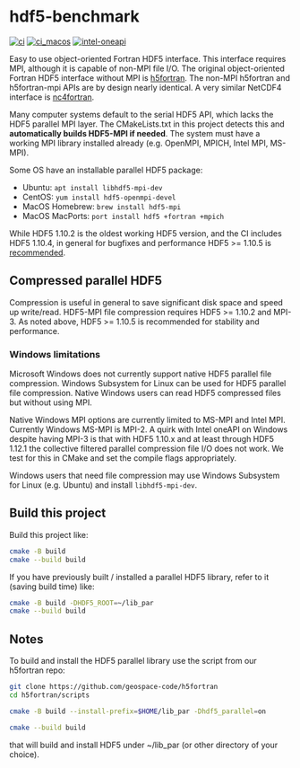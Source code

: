 # hdf5-benchmark

[![ci](https://github.com/geospace-code/hdf5-benchmark/actions/workflows/ci.yml/badge.svg)](https://github.com/geospace-code/hdf5-benchmark/actions/workflows/ci.yml)
[![ci_macos](https://github.com/geospace-code/hdf5-benchmark/actions/workflows/ci_macos.yml/badge.svg)](https://github.com/geospace-code/hdf5-benchmark/actions/workflows/ci_macos.yml)
[![intel-oneapi](https://github.com/geospace-code/hdf5-benchmark/actions/workflows/intel-oneapi.yml/badge.svg)](https://github.com/geospace-code/hdf5-benchmark/actions/workflows/intel-oneapi.yml)

Easy to use object-oriented Fortran HDF5 interface.
This interface requires MPI, although it is capable of non-MPI file I/O.
The original object-oriented Fortran HDF5 interface without MPI is [h5fortran](https://github.com/geospace-code/h5fortran).
The non-MPI h5fortran and h5fortran-mpi APIs are by design nearly identical.
A very similar NetCDF4 interface is [nc4fortran](https://github.com/geospace-code/nc4fortran).

Many computer systems default to the serial HDF5 API, which lacks the HDF5 parallel MPI layer.
The CMakeLists.txt in this project detects this and **automatically builds HDF5-MPI if needed**.
The system must have a working MPI library installed already (e.g. OpenMPI, MPICH, Intel MPI, MS-MPI).

Some OS have an installable parallel HDF5 package:

* Ubuntu: `apt install libhdf5-mpi-dev`
* CentOS: `yum install hdf5-openmpi-devel`
* MacOS Homebrew: `brew install hdf5-mpi`
* MacOS MacPorts: `port install hdf5 +fortran +mpich`

While HDF5 1.10.2 is the oldest working HDF5 version, and the CI includes HDF5 1.10.4, in general for bugfixes and performance HDF5 >= 1.10.5 is [recommended](https://portal.hdfgroup.org/display/knowledge/OpenMPI+Build+Issues).

## Compressed parallel HDF5

Compression is useful in general to save significant disk space and speed up write/read.
HDF5-MPI file compression requires HDF5 >= 1.10.2 and MPI-3.
As noted above, HDF5 >= 1.10.5 is recommended for stability and performance.

### Windows limitations

Microsoft Windows does not currently support native HDF5 parallel file compression.
Windows Subsystem for Linux can be used for HDF5 parallel file compression.
Native Windows users can read HDF5 compressed files but without using MPI.

Native Windows MPI options are currently limited to MS-MPI and Intel MPI.
Currently Windows MS-MPI is MPI-2.
A quirk with Intel oneAPI on Windows despite having MPI-3 is that with HDF5 1.10.x and at least through HDF5 1.12.1 the collective filtered parallel compression file I/O does not work.
We test for this in CMake and set the compile flags appropriately.

Windows users that need file compression may use Windows Subsystem for Linux (e.g. Ubuntu) and install `libhdf5-mpi-dev`.

## Build this project

Build this project like:

```sh
cmake -B build
cmake --build build
```

If you have previously built / installed a parallel HDF5 library, refer to it (saving build time) like:

```sh
cmake -B build -DHDF5_ROOT=~/lib_par
cmake --build build
```

## Notes

To build and install the HDF5 parallel library use the script from our h5fortran repo:

```sh
git clone https://github.com/geospace-code/h5fortran
cd h5fortran/scripts

cmake -B build --install-prefix=$HOME/lib_par -Dhdf5_parallel=on

cmake --build build
```

that will build and install HDF5 under ~/lib_par (or other directory of your choice).

